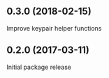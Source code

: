 0.3.0 (2018-02-15)
------------------

Improve keypair helper functions

0.2.0 (2017-03-11)
------------------

Initial package release
